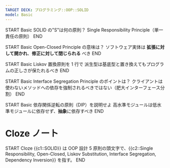 ```yaml
---
TARGET DECK: プログラミング::OOP::SOLID
model: Basic
---
```


START
Basic
SOLID の"S"は何の原則？
Single Responsibility Principle（単一責任の原則）
END

START
Basic
Open-Closed Principle の意味は？
ソフトウェア実体は **拡張に対して開かれ**、**修正に対して閉じられる** べき
END

START
Basic
Liskov 置換原則を 1 行で
派生型は基底型と置き換えてもプログラムの正しさが保たれるべき
END

START
Basic
Interface Segregation Principle のポイントは？
クライアントは使わないメソッドへの依存を強制されるべきではない（肥大インターフェース分割）
END

START
Basic
依存関係逆転の原則（DIP）を説明せよ
高水準モジュールは低水準モジュールに依存せず、**抽象**に依存すべき
END

# Cloze ノート

START
Cloze
{{c1::SOLID}} は OOP 設計 5 原則の頭文字で、{{c2::Single Responsibility, Open-Closed, Liskov Substitution, Interface Segregation, Dependency Inversion}} を指す。
END
